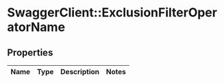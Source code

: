 # SwaggerClient::ExclusionFilterOperatorName

## Properties
Name | Type | Description | Notes
------------ | ------------- | ------------- | -------------


